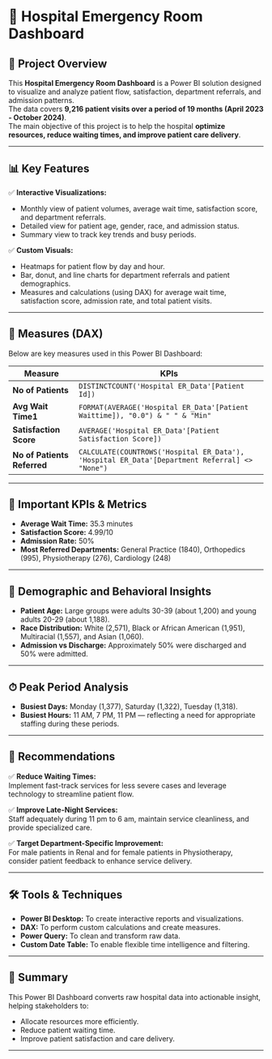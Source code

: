 # 🏥 Hospital Emergency Room Dashboard

## 🔹 Project Overview

This **Hospital Emergency Room Dashboard** is a Power BI solution designed to visualize and analyze patient flow, satisfaction, department referrals, and admission patterns.  
The data covers **9,216 patient visits over a period of 19 months (April 2023 - October 2024)**.  
The main objective of this project is to help the hospital **optimize resources, reduce waiting times, and improve patient care delivery**.

---

## 📊 Key Features

✅ **Interactive Visualizations:**  
- Monthly view of patient volumes, average wait time, satisfaction score, and department referrals.  
- Detailed view for patient age, gender, race, and admission status.  
- Summary view to track key trends and busy periods.

✅ **Custom Visuals:**  
- Heatmaps for patient flow by day and hour.  
- Bar, donut, and line charts for department referrals and patient demographics.  
- Measures and calculations (using DAX) for average wait time, satisfaction score, admission rate, and total patient visits.

---

## 🧮 Measures (DAX)

Below are key measures used in this Power BI Dashboard:

| **Measure** | **KPIs** |
|------------|------------|
| **No of Patients** | `DISTINCTCOUNT('Hospital ER_Data'[Patient Id])` |
| **Avg Wait Time1** | `FORMAT(AVERAGE('Hospital ER_Data'[Patient Waittime]), "0.0") & " " & "Min"` |
| **Satisfaction Score** | `AVERAGE('Hospital ER_Data'[Patient Satisfaction Score])` |
| **No of Patients Referred** | `CALCULATE(COUNTROWS('Hospital ER_Data'), 'Hospital ER_Data'[Department Referral] <> "None")` |

---

## 📐 Important KPIs & Metrics

- **Average Wait Time:** 35.3 minutes
- **Satisfaction Score:** 4.99/10
- **Admission Rate:** 50%
- **Most Referred Departments:** General Practice (1840), Orthopedics (995), Physiotherapy (276), Cardiology (248)

---

## 👥 Demographic and Behavioral Insights

- **Patient Age:** Large groups were adults 30-39 (about 1,200) and young adults 20-29 (about 1,188).
- **Race Distribution:** White (2,571), Black or African American (1,951), Multiracial (1,557), and Asian (1,060).
- **Admission vs Discharge:** Approximately 50% were discharged and 50% were admitted.

---

## ⏱ Peak Period Analysis

- **Busiest Days:** Monday (1,377), Saturday (1,322), Tuesday (1,318).
- **Busiest Hours:** 11 AM, 7 PM, 11 PM — reflecting a need for appropriate staffing during these periods.

---

## 🔹 Recommendations

✅ **Reduce Waiting Times:**  
Implement fast-track services for less severe cases and leverage technology to streamline patient flow.

✅ **Improve Late-Night Services:**  
Staff adequately during 11 pm to 6 am, maintain service cleanliness, and provide specialized care.

✅ **Target Department-Specific Improvement:**  
For male patients in Renal and for female patients in Physiotherapy, consider patient feedback to enhance service delivery.

---

## 🛠 Tools & Techniques

- **Power BI Desktop:** To create interactive reports and visualizations.
- **DAX:** To perform custom calculations and create measures.
- **Power Query:** To clean and transform raw data.
- **Custom Date Table:** To enable flexible time intelligence and filtering.

---

## 📁 Summary

This Power BI Dashboard converts raw hospital data into actionable insight, helping stakeholders to:

- Allocate resources more efficiently.
- Reduce patient waiting time.
- Improve patient satisfaction and care delivery.

---



